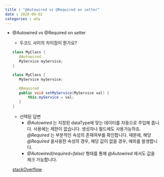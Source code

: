 ```yaml
---
title : "@Autowired vs @Required on setter"
date : 2020-09-02
categories : why
---
```

+ @Autowired vs @Required on setter
	+ 두코드 사이의 차이점이 뭔가요?
	
	```java
	class MyClass {
	   @Autowired
	   MyService myService;
	}

	class MyClass {
	   MyService myService;

	   @Required
	   public void setMyService(MyService val) {
	       this.myService = val;
	   }
	}
	```
	
	+ 선택된 답변
		+ _@Autowired_ 는 지정된 dataType에 맞는 데이터를 자동으로 주입해 줍니다. 사용에는 제한이 없습니다. 생성자나 필드에도 사용가능하죠.
	_@Required_ 는 부분적인 속성의 존재여부를 확인합니다. 때문에, 해당 _@Required_ 을사용한 속성의 경우, 해당 값이 없을 경우, 예외를 발생합니다.
		+ _@Autowired(required=false)_ 형태를 통해 _@Autowired_ 에서도 값을 체크 가능합니다.

	[stackOverflow](https://stackoverflow.com/questions/18884670/autowired-vs-required-on-setter/18887438)
	
